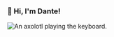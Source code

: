 ### 👋 Hi, I'm Dante!

<img src="https://media.giphy.com/media/RE5iREBNhI0Ok/giphy.gif" alt="An axolotl playing the keyboard.">

